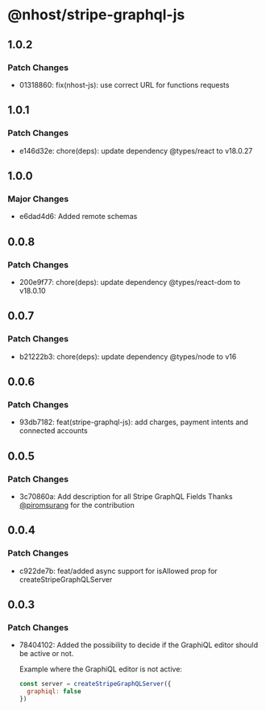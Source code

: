 # @nhost/stripe-graphql-js

## 1.0.2

### Patch Changes

- 01318860: fix(nhost-js): use correct URL for functions requests

## 1.0.1

### Patch Changes

- e146d32e: chore(deps): update dependency @types/react to v18.0.27

## 1.0.0

### Major Changes

- e6dad4d6: Added remote schemas

## 0.0.8

### Patch Changes

- 200e9f77: chore(deps): update dependency @types/react-dom to v18.0.10

## 0.0.7

### Patch Changes

- b21222b3: chore(deps): update dependency @types/node to v16

## 0.0.6

### Patch Changes

- 93db7182: feat(stripe-graphql-js): add charges, payment intents and connected accounts

## 0.0.5

### Patch Changes

- 3c70860a: Add description for all Stripe GraphQL Fields
  Thanks [@piromsurang](https://github.com/piromsurang) for the contribution

## 0.0.4

### Patch Changes

- c922de7b: feat/added async support for isAllowed prop for createStripeGraphQLServer

## 0.0.3

### Patch Changes

- 78404102: Added the possibility to decide if the GraphiQL editor should be active or not.

  Example where the GraphiQL editor is not active:

  ```js
  const server = createStripeGraphQLServer({
    graphiql: false
  })
  ```
